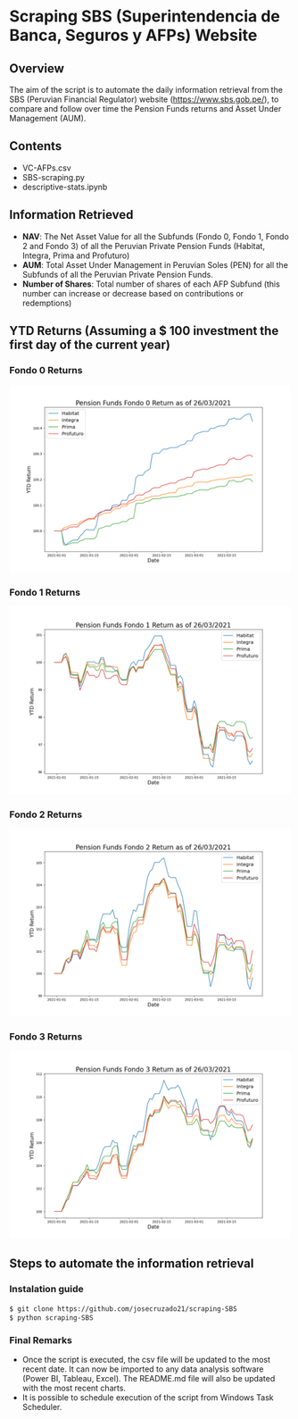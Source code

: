 # Scraping SBS (Superintendencia de Banca, Seguros y AFPs) Website

## Overview

The aim of the script is to automate the daily information retrieval from the SBS (Peruvian Financial Regulator) website (https://www.sbs.gob.pe/), to compare and follow over time the Pension Funds returns and Asset Under Management (AUM).

## Contents
* VC-AFPs.csv
* SBS-scraping.py
* descriptive-stats.ipynb

## Information Retrieved
* **NAV**: The Net Asset Value for all the Subfunds (Fondo 0, Fondo 1, Fondo 2 and Fondo 3) of all the Peruvian Private Pension Funds (Habitat, Integra, Prima and Profuturo)
* **AUM**: Total Asset Under Management in Peruvian Soles (PEN) for all the Subfunds of all the Peruvian Private Pension Funds.
* **Number of Shares**: Total number of shares of each AFP Subfund (this number can increase or decrease based on contributions or redemptions)

## YTD Returns (Assuming a $ 100 investment the first day of the current year)

### Fondo 0 Returns

![](doc-source-images/returns_f0.png)

### Fondo 1 Returns

![](doc-source-images/returns_f1.png)

### Fondo 2 Returns

![](doc-source-images/returns_f2.png)

### Fondo 3 Returns

![](doc-source-images/returns_f3.png)

## Steps to automate the information retrieval

### Instalation guide

```
$ git clone https://github.com/josecruzado21/scraping-SBS
$ python scraping-SBS

```

### Final Remarks

* Once the script is executed, the csv file will be updated to the most recent date. It can now be imported to any data analysis software (Power BI, Tableau, Excel). The README.md file will also be updated with the most recent charts. 
* It is possible to schedule execution of the script from Windows Task Scheduler.
